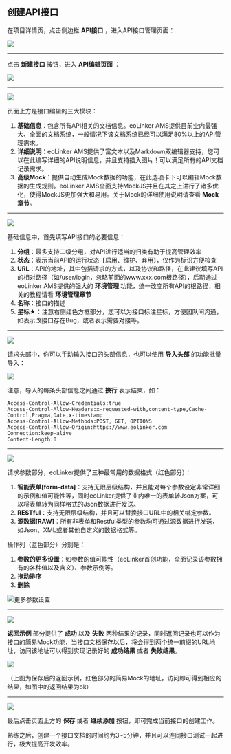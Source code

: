 ## 创建API接口
在项目详情页，点击侧边栏 **API接口** ，进入API接口管理页面：

![](http://data.eolinker.com/course/nJTLgks4b49928051682bb790071ff3a052daf25a12a4f9)

---

点击 **新建接口** 按钮，进入 **API编辑页面** ：

![](http://data.eolinker.com/course/vSc7hu50d3efe2bd2cd0e772e4f0e2bea2f7eaca2ea68e3)

---

![](http://data.eolinker.com/course/Aiq8mPX2a42d3907abfa601876d7e9a779f970137e95e3a)

页面上方是接口编辑的三大模块：
1. **基础信息**：包含所有API相关的文档信息。eoLinker AMS提供目前业内最强大、全面的文档系统，一般情况下该文档系统已经可以满足80%以上的API管理需求。
2. **详细说明**：eoLinker AMS提供了富文本以及Markdown双编辑器支持，您可以在此编写详细的API说明信息，并且支持插入图片！可以满足所有的API文档记录需求。
3. **高级Mock**：提供自动生成Mock数据的功能，在此选项卡下可以编辑Mock数据的生成规则。eoLinker AMS全面支持MockJS并且在其之上进行了诸多优化，使得MockJS更加强大和易用。关于Mock的详细使用说明请查看 **Mock章节**。

---

![](http://data.eolinker.com/course/zEASWTAaf498e3885ccd3d3e04212ba4fca1f83ba203a32)

基础信息中，首先填写API接口的必要信息：
1. **分组**：最多支持二级分组，对API进行适当的归类有助于提高管理效率
2. **状态**：表示当前API的运行状态【启用、维护、弃用】，仅作为标识方便核查
3. **URL**：API的地址，其中包括请求的方式，以及协议和路径，在此建议填写API的相对路径（如/user/login，忽略前面的www.xxx.com根路径），后期通过eoLinker AMS提供的强大的 **环境管理** 功能，统一改变所有API的根路径，相关的教程请看 **环境管理章节**
4. **名称**：接口的描述
5. **星标★**：注意右侧红色方框部分，您可以为接口标注星标，方便团队间沟通，如表示改接口存在Bug，或者表示需要对接等。

---


![](http://data.eolinker.com/course/i5MfdCzfd07d0880baa291e950d1282f00c0bf8d502fd12)

请求头部中，你可以手动输入接口的头部信息，也可以使用 **导入头部** 的功能批量导入：

![](http://data.eolinker.com/course/dePiRWPcccc2eaf6b001df9a4089f31ddc9a94eb69379e1)

注意，导入的每条头部信息之间通过 **换行** 表示结束，如：
```
Access-Control-Allow-Credentials:true
Access-Control-Allow-Headers:x-requested-with,content-type,Cache-Control,Pragma,Date,x-timestamp
Access-Control-Allow-Methods:POST, GET, OPTIONS
Access-Control-Allow-Origin:https://www.eolinker.com
Connection:keep-alive
Content-Length:0
```

---

![](http://data.eolinker.com/course/F9ZlhKmeb84d0fa1e299324a66e4885d767c155b1f6ce5b)

请求参数部分，eoLinker提供了三种最常用的数据格式（红色部分）：

1. **智能表单[form-data]**：支持无限层级结构，并且能对每个参数设定非常详细的示例和值可能性等，同时eoLinker提供了业内唯一的表单转Json方案，可以将表单转为同样格式的Json数据进行发送。
2. **RESTful**：支持无限层级结构，并且可以替换接口URL中的相关绑定参数。
3. **源数据[RAW]**：所有非表单和Restful类型的参数均可通过源数据进行发送，如Json、XML或者其他自定义的数据格式等。


操作列（蓝色部分）分别是：

1. **参数的更多设置**：如参数的值可能性（eoLinker首创功能，全面记录该参数拥有的各种值以及含义）、参数示例等。
2. **拖动排序**
3. **删除**

![更多参数设置](http://data.eolinker.com/course/6faNnXH5e12ac40766b012bca79089ebfd714f9ebeccce7)

---

![](http://data.eolinker.com/course/bb75Ylkfe4fca27857a98e2e84f6c8847cc3c7a746046e1)

**返回示例** 部分提供了 **成功** 以及 **失败** 两种结果的记录，同时返回记录也可以作为接口的简易Mock功能，当接口文档保存以后，将会得到两个统一前缀的URL地址，访问该地址可以得到实现记录好的 **成功结果** 或者 **失败结果**。


![](http://data.eolinker.com/course/5qILnqb5c607617a82b1831ad75a60cb06ad8a287d2c1ad)

（上图为保存后的返回示例，红色部分的简易Mock的地址，访问即可得到相应的结果，如图中的返回结果为ok）


---


![](http://data.eolinker.com/course/tSCD8lSc66420a399f1fe016d4552b199639bc46517bd33)

最后点击页面上方的 **保存** 或者 **继续添加** 按钮，即可完成当前接口的创建工作。

熟练之后，创建一个接口文档的时间约为3~5分钟，并且可以连同接口测试一起进行，极大提高开发效率。